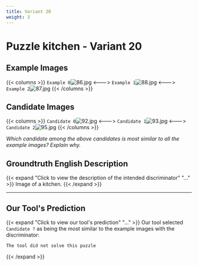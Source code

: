 ```yaml
---
title: Variant 20
weight: 3
---
```


# Puzzle kitchen - Variant 20

## Example Images
{{< columns >}}
`Example 0`![86.jpg](/natscene-data/images/86.jpg)
<--->
`Example 1`![88.jpg](/natscene-data/images/88.jpg)
<--->
`Example 2`![87.jpg](/natscene-data/images/87.jpg)
{{< /columns >}}

## Candidate Images
{{< columns >}}
`Candidate 0`![92.jpg](/natscene-data/images/92.jpg)
<--->
`Candidate 1`![93.jpg](/natscene-data/images/93.jpg)
<--->
`Candidate 2`![95.jpg](/natscene-data/images/95.jpg)
{{< /columns >}}

*Which candidate among the above candidates is most similar to all the example images? Explain why.*

## Groundtruth English Description

{{< expand "Click to view the description of the intended discriminator" "..." >}}
Image of a kitchen.
{{< /expand >}}

---



## Our Tool's Prediction

{{< expand "Click to view our tool's prediction" "..." >}}
Our tool selected `Candidate ?` as being the most similar to the example images with the discriminator:
```plaintext
The tool did not solve this puzzle
```
{{< /expand >}}
